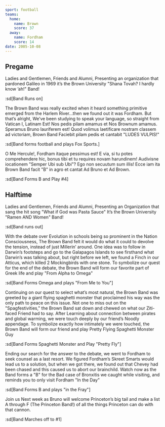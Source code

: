 ```yaml
---
sport: football
teams:
  home:
    name: Brown
    score: 37
  away:
    name: Fordham
    score: 14
date: 2005-10-08
---
```


## Pregame

Ladies and Gentlemen, Friends and Alumni, Presenting an organization that pardoned Galileo in 1969 it’s the Brown University "Shana Tovah? I hardly know ’ah!" Band!

:sd[Band Runs on]

The Brown Band was really excited when it heard something primitive emerged from the Harlem River…then we found out it was Fordham. But that’s alright, We’ve been studying to speak your language, so straight from Vatican I, Latinam Est! Nos pedis pilam amamus et Nos Brownum amamus. Speramus Bruno lauriferem est! Quod volimus laetificare nostram classem ad victoriam, Brown Band Faciebit pilam pedis et cantabit "LUDES VULPIS!"

:sd[Band forms football and plays Fox Sports.]

O Me Hercule!, Fordham itaque pessimus est! E via, si tu potes comprehendere hic, bonus tibi et tu requires novam harundinem! Audivisne iocationem "Semper Ubi sub Ubi"? Ego non secuutum sum illis! Ecce iam ita Brown Band facit "B" in agro et cantat Ad Bruno et Ad Brown.

:sd[Band Forms B and Play #4]

## Halftime

Ladies and Gentlemen, Friends and Alumni, Presenting an Organization that sang the hit song "What if God was Pasta Sauce" It’s the Brown University "Ramen AND Women" Band!

:sd[Band runs out]

With the debate over Evolution in schools being so prominent in the Nation Consciousness, The Brown Band felt it would do what it could to devolve the tension, instead of just Millerin’ around. One idea was to follow in Darwin’s footsteps and go to the Galapagos Islands to see firsthand what Darwin’s was talking about, but right before we left, we found a Finch in our Atticus, which killed 2 Mockingbirds with one stone. To symbolize our quest for the end of the debate, the Brown Band will form our favorite part of Greek life and play "From Alpha to Omega"

:sd[Band Forms Omega and plays "From Me to You"]

Continuing on our quest to select what’s most natural, the Brown Band was greeted by a giant flying spaghetti monster that proclaimed his way was the only path to peace on this issue. Not one to miss out on the "Spagfestivities," the Brown Band sat down and chewed on what our Ziti- faced Friend had to say. After Learning about connection between pirates and global warming, we were touch deeply by our friend’s Noodly appendage. To symbolize exactly how intimately we were touched, the Brown Band will form our friend and play Pretty Flying Spaghetti Monster Guy

:sd[Band Forms Spaghetti Monster and Play "Pretty Fly"]

Ending our search for the answer to the debate, we went to Fordham to seek counsel as a last resort. We figured Fordham’s Skreet Smarts would lead us to a solution, but when we got there, we found out that Chevey had been chased and this caused us to abort our brainchild. Watch now as the Band forms a "B" for the Bad case of Bronxitis we caught while visiting, and reminds you to only visit Fordham "In the Day"

:sd[Band Forms B and plays "in the Fray"]

Join us Next week as Bruno will welcome Princeton’s big tail and make a list A through F (The Princeton Band!) of all the things Princeton can do with that cannon.

:sd[Band Marches off to #1]

